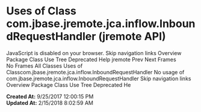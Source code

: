 # Uses of Class com.jbase.jremote.jca.inflow.InboundRequestHandler (jremote   API)

JavaScript is disabled on your browser. Skip navigation links Overview Package Class Use Tree Deprecated Help jremote Prev Next Frames No Frames All Classes Uses of Classcom.jbase.jremote.jca.inflow.InboundRequestHandler No usage of com.jbase.jremote.jca.inflow.InboundRequestHandler Skip navigation links Overview Package Class Use Tree Deprecated He  

**Created At:** 9/25/2017 12:00:15 PM  
**Updated At:** 2/15/2018 8:02:59 AM  

